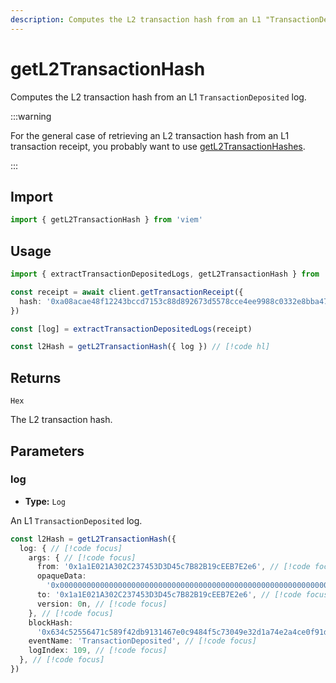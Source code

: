 ```yaml
---
description: Computes the L2 transaction hash from an L1 "TransactionDeposited" log.
---
```


# getL2TransactionHash

Computes the L2 transaction hash from an L1 `TransactionDeposited` log.

:::warning

For the general case of retrieving an L2 transaction hash from an L1 transaction receipt, you probably want to use [getL2TransactionHashes](/utilities/getL2TransactionHashes).

:::

## Import

```ts
import { getL2TransactionHash } from 'viem'
```

## Usage

```ts
import { extractTransactionDepositedLogs, getL2TransactionHash } from 'viem'

const receipt = await client.getTransactionReceipt({
  hash: '0xa08acae48f12243bccd7153c88d892673d5578cce4ee9988c0332e8bba47436b',
})

const [log] = extractTransactionDepositedLogs(receipt)

const l2Hash = getL2TransactionHash({ log }) // [!code hl]
```

## Returns

`Hex`

The L2 transaction hash.

## Parameters

### log

- **Type:** `Log`

An L1 `TransactionDeposited` log.

```ts
const l2Hash = getL2TransactionHash({
  log: { // [!code focus]
    args: { // [!code focus]
      from: '0x1a1E021A302C237453D3D45c7B82B19cEEB7E2e6', // [!code focus]
      opaqueData:
        '0x00000000000000000000000000000000000000000000000000000000000000000000000000000000000000000000000000000000000000000000000000000045000000000000520800', // [!code focus]
      to: '0x1a1E021A302C237453D3D45c7B82B19cEEB7E2e6', // [!code focus]
      version: 0n, // [!code focus]
    }, // [!code focus]
    blockHash:
      '0x634c52556471c589f42db9131467e0c9484f5c73049e32d1a74e2a4ce0f91d57', // [!code focus]
    eventName: 'TransactionDeposited', // [!code focus]
    logIndex: 109, // [!code focus]
  }, // [!code focus]
})
```
